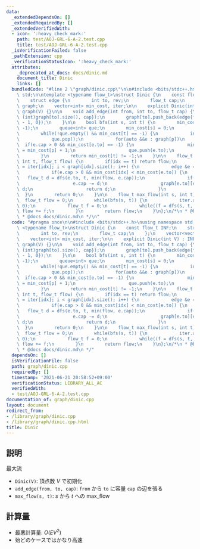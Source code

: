 ```yaml
---
data:
  _extendedDependsOn: []
  _extendedRequiredBy: []
  _extendedVerifiedWith:
  - icon: ':heavy_check_mark:'
    path: test/AOJ-GRL-6-A-2.test.cpp
    title: test/AOJ-GRL-6-A-2.test.cpp
  _isVerificationFailed: false
  _pathExtension: cpp
  _verificationStatusIcon: ':heavy_check_mark:'
  attributes:
    _deprecated_at_docs: docs/dinic.md
    document_title: Dinic
    links: []
  bundledCode: "#line 2 \"graph/dinic.cpp\"\n\n#include <bits/stdc++.h>\nusing namespace\
    \ std;\n\ntemplate <typename flow_t>\nstruct Dinic {\n    const flow_t INF;\n\
    \    struct edge {\n        int to, rev;\n        flow_t cap;\n    };\n    vector<vector<edge>>\
    \ graph;\n    vector<int> min_cost, iter;\n\n    explicit Dinic(int V) : INF(numeric_limits<flow_t>::max()),\
    \ graph(V) {}\n\n    void add_edge(int from, int to, flow_t cap) {\n        graph[from].push_back(edge{to,\
    \ (int)graph[to].size(), cap});\n        graph[to].push_back(edge{from, (int)graph[from].size()\
    \ - 1, 0});\n    }\n\n    bool bfs(int s, int t) {\n        min_cost.assign(graph.size(),\
    \ -1);\n        queue<int> que;\n        min_cost[s] = 0;\n        que.push(s);\n\
    \        while(!que.empty() && min_cost[t] == -1) {\n            int p = que.front();\n\
    \            que.pop();\n            for(auto &&e : graph[p])\n              \
    \  if(e.cap > 0 && min_cost[e.to] == -1) {\n                    min_cost[e.to]\
    \ = min_cost[p] + 1;\n                    que.push(e.to);\n                }\n\
    \        }\n        return min_cost[t] != -1;\n    }\n\n    flow_t dfs(int idx,\
    \ int t, flow_t flow) {\n        if(idx == t) return flow;\n        for(int &i\
    \ = iter[idx]; i < graph[idx].size(); i++) {\n            edge &e = graph[idx][i];\n\
    \            if(e.cap > 0 && min_cost[idx] < min_cost[e.to]) {\n             \
    \   flow_t d = dfs(e.to, t, min(flow, e.cap));\n                if(d > 0) {\n\
    \                    e.cap -= d;\n                    graph[e.to][e.rev].cap +=\
    \ d;\n                    return d;\n                }\n            }\n      \
    \  }\n        return 0;\n    }\n\n    flow_t max_flow(int s, int t) {\n      \
    \  flow_t flow = 0;\n        while(bfs(s, t)) {\n            iter.assign(graph.size(),\
    \ 0);\n            flow_t f = 0;\n            while((f = dfs(s, t, INF)) > 0)\
    \ flow += f;\n        }\n        return flow;\n    }\n};\n/*\n * @brief Dinic\n\
    \ * @docs docs/dinic.md\n */\n"
  code: "#pragma once\n\n#include <bits/stdc++.h>\nusing namespace std;\n\ntemplate\
    \ <typename flow_t>\nstruct Dinic {\n    const flow_t INF;\n    struct edge {\n\
    \        int to, rev;\n        flow_t cap;\n    };\n    vector<vector<edge>> graph;\n\
    \    vector<int> min_cost, iter;\n\n    explicit Dinic(int V) : INF(numeric_limits<flow_t>::max()),\
    \ graph(V) {}\n\n    void add_edge(int from, int to, flow_t cap) {\n        graph[from].push_back(edge{to,\
    \ (int)graph[to].size(), cap});\n        graph[to].push_back(edge{from, (int)graph[from].size()\
    \ - 1, 0});\n    }\n\n    bool bfs(int s, int t) {\n        min_cost.assign(graph.size(),\
    \ -1);\n        queue<int> que;\n        min_cost[s] = 0;\n        que.push(s);\n\
    \        while(!que.empty() && min_cost[t] == -1) {\n            int p = que.front();\n\
    \            que.pop();\n            for(auto &&e : graph[p])\n              \
    \  if(e.cap > 0 && min_cost[e.to] == -1) {\n                    min_cost[e.to]\
    \ = min_cost[p] + 1;\n                    que.push(e.to);\n                }\n\
    \        }\n        return min_cost[t] != -1;\n    }\n\n    flow_t dfs(int idx,\
    \ int t, flow_t flow) {\n        if(idx == t) return flow;\n        for(int &i\
    \ = iter[idx]; i < graph[idx].size(); i++) {\n            edge &e = graph[idx][i];\n\
    \            if(e.cap > 0 && min_cost[idx] < min_cost[e.to]) {\n             \
    \   flow_t d = dfs(e.to, t, min(flow, e.cap));\n                if(d > 0) {\n\
    \                    e.cap -= d;\n                    graph[e.to][e.rev].cap +=\
    \ d;\n                    return d;\n                }\n            }\n      \
    \  }\n        return 0;\n    }\n\n    flow_t max_flow(int s, int t) {\n      \
    \  flow_t flow = 0;\n        while(bfs(s, t)) {\n            iter.assign(graph.size(),\
    \ 0);\n            flow_t f = 0;\n            while((f = dfs(s, t, INF)) > 0)\
    \ flow += f;\n        }\n        return flow;\n    }\n};\n/*\n * @brief Dinic\n\
    \ * @docs docs/dinic.md\n */"
  dependsOn: []
  isVerificationFile: false
  path: graph/dinic.cpp
  requiredBy: []
  timestamp: '2021-06-21 20:58:52+09:00'
  verificationStatus: LIBRARY_ALL_AC
  verifiedWith:
  - test/AOJ-GRL-6-A-2.test.cpp
documentation_of: graph/dinic.cpp
layout: document
redirect_from:
- /library/graph/dinic.cpp
- /library/graph/dinic.cpp.html
title: Dinic
---
```

## 説明

最大流

- `Dinic(V)`: 頂点数 $V$ で初期化
- `add_edge(from, to, cap)`: `from` から `to` に容量 `cap` の辺を張る
- `max_flow(s, t)`: $s$ から $t$ への max_flow

## 計算量

- 最悪計算量: $O(EV^2)$
- 殆どのケースではかなり高速